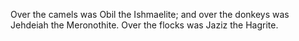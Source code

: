 Over the camels was Obil the Ishmaelite; and over the donkeys was Jehdeiah the Meronothite. Over the flocks was Jaziz the Hagrite.
